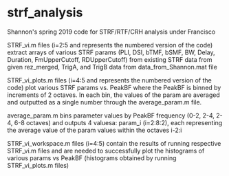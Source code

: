# strf_analysis
Shannon's spring 2019 code for STRF/RTF/CRH analysis under Francisco

STRF_vi.m files (i=2:5 and represents the numbered version of the code) extract arrays of various STRF params (PLI, DSI, bTMF, bSMF, BW, Delay, Duration, FmUpperCutoff, RDUpperCutoff) from existing STRF data from given rez_merged, TrigA, and TrigB data from data_from_Shannon.mat file

STRF_vi_plots.m files (i=4:5 and represents the numbered version of the code) plot various STRF params vs. PeakBF where the PeakBF is binned by increments of 2 octaves. In each bin, the values of the param are averaged and outputted as a single number through the average_param.m file.

average_param.m bins parameter values by PeakBF frequency (0-2, 2-4, 2-4, 6-8 octaves) and outputs 4 valuesa: param_i (i=2:8:2), each representing the average value of the param values within the octaves i-2:i

STRF_vi_workspace.m files (i=4:5) contain the results of running respective STRF_vi.m files and are needed to successfully plot the histograms of various params vs PeakBF (histograms obtained by running STRF_vi_plots.m files)
